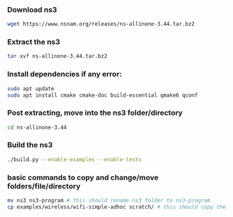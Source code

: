 ### Download ns3
```bash
wget https://www.nsnam.org/releases/ns-allinone-3.44.tar.bz2
```

### Extract the ns3
```bash
tar xvf ns-allinone-3.44.tar.bz2
```

### Install dependencies if any error:
```bash
sudo apt update
sudo apt install cmake cmake-doc build-essential qmake6 qconf
```
### Post extracting, move into the ns3 folder/directory

```bash
cd ns-allinone-3.44
```

### Build the ns3

```bash
./build.py --enable-examples --enable-tests
```

### basic commands to copy and change/move folders/file/directory
```bash
mv ns3 ns3-program # this should rename ns3 folder to ns3-program
cp examples/wireless/wifi-simple-adhoc scratch/ # this should copy the file to scratch folder notice that you're in ns3 folder already
```
